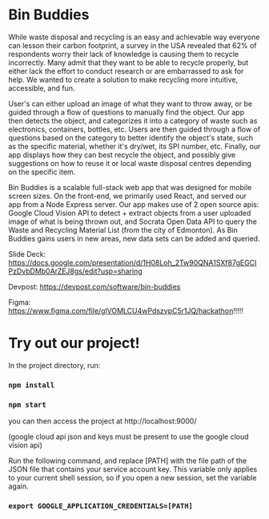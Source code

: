 # Bin Buddies
While waste disposal and recycling is an easy and achievable way everyone can lesson their carbon footprint, a survey in the USA revealed that 62% of respondents worry their lack of knowledge is causing them to recycle incorrectly. Many admit that they want to be able to recycle properly, but either lack the effort to conduct research or are embarrassed to ask for help. We wanted to create a solution to make recycling more intuitive, accessible, and fun.

User's can either upload an image of what they want to throw away, or be guided through a flow of questions to manually find the object. Our app then detects the object, and categorizes it into a category of waste such as electronics, containers, bottles, etc. Users are then guided through a flow of questions based on the category to better identify the object's state, such as the specific material, whether it's dry/wet, its SPI number, etc. Finally, our app displays how they can best recycle the object, and possibly give suggestions on how to reuse it or local waste disposal centres depending on the specific item.

Bin Buddies is a scalable full-stack web app that was designed for mobile screen sizes. On the front-end, we primarily used React, and served our app from a Node Express server. Our app makes use of 2 open source apis:
Google Cloud Vision API to detect + extract objects from a user uploaded image of what is being thrown out, and
Socrata Open Data API to query the Waste and Recycling Material List (from the city of Edmonton). As Bin Buddies gains users in new areas, new data sets can be added and queried.

Slide Deck: https://docs.google.com/presentation/d/1H08Loh_2Tw90QNA1SXf87gEGCIPzDvbDMb0ArZEJ8gs/edit?usp=sharing

Devpost: https://devpost.com/software/bin-buddies

Figma: https://www.figma.com/file/glVOMLCU4wPdszvpC5r1JQ/hackathon!!!!!

# Try out our project!
In the project directory, run:

### `npm install`
### `npm start`

you can then access the project at http://localhost:9000/

(google cloud api json and keys must be present to use the google cloud vision api)

Run the following command, and replace [PATH] with the file path of the JSON file that contains your service account key. This variable only applies to your current shell session, so if you open a new session, set the variable again.

### `export GOOGLE_APPLICATION_CREDENTIALS=[PATH]`
